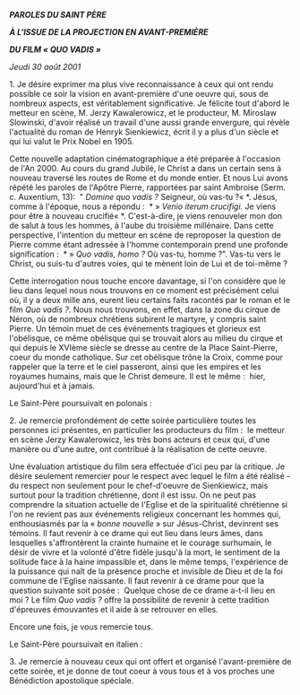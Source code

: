 ***PAROLES DU SAINT PÈRE***

***À L'ISSUE DE LA PROJECTION EN AVANT-PREMIÈRE***

***DU FILM « *QUO VADIS* »***

*Jeudi 30 août 2001*

1. Je désire exprimer ma plus vive reconnaissance à ceux qui ont rendu possible ce soir la vision en avant-première d'une oeuvre qui, sous de nombreux aspects, est véritablement significative. Je félicite tout d'abord le metteur en scène, M. Jerzy Kawalerowicz, et le producteur, M. Miroslaw Slowinski, d'avoir réalisé un travail d'une aussi grande envergure, qui révèle l'actualité du roman de Henryk Sienkiewicz, écrit il y a plus d'un siècle et qui lui valut le Prix Nobel en 1905.

Cette nouvelle adaptation cinématographique a été préparée à l'occasion de l'An 2000. Au cours du grand Jubilé, le Christ a dans un certain sens à nouveau traversé les routes de Rome et du monde entier. Et nous Lui avons répété les paroles de l'Apôtre Pierre, rapportées par saint Ambroise (Serm. c. Auxentium, 13):  " *Domine quo vadis ?* Seigneur, où vas-tu ?« *. Jésus, comme à l'époque, nous a répondu :  * » *Venio iterum crucifigi.* Je viens pour être à nouveau crucifié« *. C'est-à-dire, je viens renouveler mon don de salut à tous les hommes, à l'aube du troisième millénaire. Dans cette perspective, l'intention du metteur en scène de reproposer la question de Pierre comme étant adressée à l'homme contemporain prend une profonde signification :  * » *Quo vadis, homo ?* Où vas-tu, homme ?". Vas-tu vers le Christ, ou suis-tu d'autres voies, qui te mènent loin de Lui et de toi-même ?

Cette interrogation nous touche encore davantage, si l'on considère que le lieu dans lequel nous nous trouvons en ce moment est précisément celui où, il y a deux mille ans, eurent lieu certains faits racontés par le roman et le film *Quo vadis ?*. Nous nous trouvons, en effet, dans la zone du cirque de Néron, où de nombreux chrétiens subirent le martyre, y compris saint Pierre. Un témoin muet de ces événements tragiques et glorieux est l'obélisque, ce même obélisque qui se trouvait alors au milieu du cirque et qui depuis le XVIème siècle se dresse au centre de la Place Saint-Pierre, coeur du monde catholique. Sur cet obélisque trône la Croix, comme pour rappeler que la terre et le ciel passeront, ainsi que les empires et les royaumes humains, mais que le Christ demeure. Il est le même :  hier, aujourd'hui et à jamais.

Le Saint-Père poursuivait en polonais :

2. Je remercie profondément de cette soirée particulière toutes les personnes ici présentes, en particulier les producteurs du film :  le metteur en scène Jerzy Kawalerowicz, les très bons acteurs et ceux qui, d'une manière ou d'une autre, ont contribué à la réalisation de cette oeuvre.

Une évaluation artistique du film sera effectuée d'ici peu par la critique. Je désire seulement remercier pour le respect avec lequel le film a été réalisé - du respect non seulement pour le chef-d'oeuvre de Sienkiewicz, mais surtout pour la tradition chrétienne, dont il est issu. On ne peut pas comprendre la situation actuelle de l'Eglise et de la spiritualité chrétienne si l'on ne revient pas aux événements religieux concernant les hommes qui, enthousiasmés par la « *bonne nouvelle* » sur Jésus-Christ, devinrent ses témoins. Il faut revenir à ce drame qui eut lieu dans leurs âmes, dans lesquelles s'affrontèrent la crainte humaine et le courage surhumain, le désir de vivre et la volonté d'être fidèle jusqu'à la mort, le sentiment de la solitude face à la haine impassible et, dans le même temps, l'expérience de la puissance qui naît de la présence proche et invisible de Dieu et de la foi commune de l'Eglise naissante. Il faut revenir à ce drame pour que la question suivante soit posée :  Quelque chose de ce drame a-t-il lieu en moi ? Le film *Quo vadis ?* offre la possibilité de revenir à cette tradition d'épreuves émouvantes et il aide à se retrouver en elles.

Encore une fois, je vous remercie tous.

Le Saint-Père poursuivait en italien :

3. Je remercie à nouveau ceux qui ont offert et organisé l'avant-première de cette soirée, et je donne de tout coeur à vous tous et à vos proches une Bénédiction apostolique spéciale.